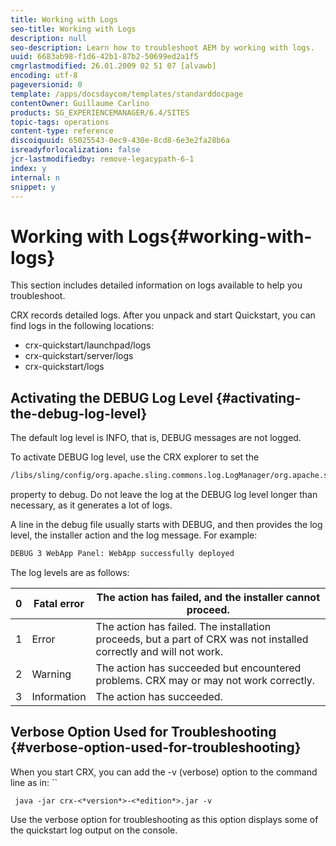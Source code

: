 ```yaml
---
title: Working with Logs
seo-title: Working with Logs
description: null
seo-description: Learn how to troubleshoot AEM by working with logs.
uuid: 6683ab98-f1d6-42b1-87b2-50699ed2a1f5
cmgrlastmodified: 26.01.2009 02 51 07 [alvawb]
encoding: utf-8
pageversionid: 0
template: /apps/docsdaycom/templates/standarddocpage
contentOwner: Guillaume Carlino
products: SG_EXPERIENCEMANAGER/6.4/SITES
topic-tags: operations
content-type: reference
discoiquuid: 65025543-0ec9-430e-8cd8-6e3e2fa28b6a
isreadyforlocalization: false
jcr-lastmodifiedby: remove-legacypath-6-1
index: y
internal: n
snippet: y
---
```


# Working with Logs{#working-with-logs}

This section includes detailed information on logs available to help you troubleshoot.

CRX records detailed logs. After you unpack and start Quickstart, you can find logs in the following locations:

* crx-quickstart/launchpad/logs 
* crx-quickstart/server/logs 
* crx-quickstart/logs

## Activating the DEBUG Log Level {#activating-the-debug-log-level}

The default log level is INFO, that is, DEBUG messages are not logged.

To activate DEBUG log level, use the CRX explorer to set the

```xml
/libs/sling/config/org.apache.sling.commons.log.LogManager/org.apache.sling.commons.log.level
```

property to debug. Do not leave the log at the DEBUG log level longer than necessary, as it generates a lot of logs.

A line in the debug file usually starts with DEBUG, and then provides the log level, the installer action and the log message. For example:

```xml
DEBUG 3 WebApp Panel: WebApp successfully deployed
```

The log levels are as follows: 

| 0 |Fatal error |The action has failed, and the installer cannot proceed. |
|---|---|---|
| 1 |Error |The action has failed. The installation proceeds, but a part of CRX was not installed correctly and will not work. |
| 2 |Warning |The action has succeeded but encountered problems. CRX may or may not work correctly. |
| 3 |Information |The action has succeeded. |

## Verbose Option Used for Troubleshooting {#verbose-option-used-for-troubleshooting}

When you start CRX, you can add the -v (verbose) option to the command line as in: ``

` java -jar crx-<*version*>-<*edition*>.jar -v`

Use the verbose option for troubleshooting as this option displays some of the quickstart log output on the console.

